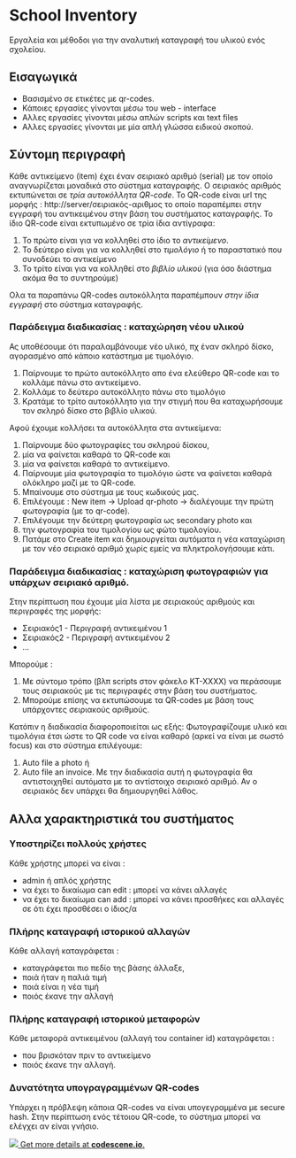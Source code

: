 # School Inventory

Εργαλεία και μέθοδοι για την αναλυτική καταγραφή του υλικού ενός σχολείου.

## Εισαγωγικά

* Βασισμένο σε ετικέτες με qr-codes.
* Κάποιες εργασίες γίνονται μέσω του web - interface
* Αλλες εργασίες γίνονται μέσω απλών scripts και text files
* Αλλες εργασίες γίνονται με μία απλή γλώσσα ειδικού σκοπού.

## Σύντομη περιγραφή

Κάθε αντικείμενο (item) έχει έναν σειριακό αριθμό (serial) με τον οποίο αναγνωρίζεται μοναδικά στο σύστημα καταγραφής.
Ο σειριακός αριθμός εκτυπώνεται σε *_τρία_ αυτοκόλλητα QR-code*.
Το QR-code είναι url της μορφής : http://server/σειριακός-αριθμος το οποίο παραπέμπει στην εγγραφή του αντικειμένου
στην βάση του συστήματος καταγραφής.
Το ίδιο QR-code είναι εκτυπωμένο σε τρία ίδια αντίγραφα:
1. Το πρώτο είναι για να κολληθεί στο ίδιο το _αντικείμενο_.
2. Το δεύτερο είναι για να κολληθεί στο _τιμολόγιο_ ή το παραστατικό που συνοδεύει το αντικείμενο
3. Το τρίτο είναι για να κολληθεί στο _βιβλίο υλικού_ (για όσο διάστημα ακόμα θα το συντηρούμε)

Ολα τα παραπάνω QR-codes αυτοκόλλητα παραπέμπουν *στην ίδια εγγραφή* στο σύστημα καταγραφής. 

### Παράδειγμα διαδικασίας : καταχώρηση νέου υλικού

Ας υποθέσουμε ότι παραλαμβάνουμε νέο υλικό, πχ έναν σκληρό δίσκο, αγορασμένο από κάποιο κατάστημα με τιμολόγιο.

1. Παίρνουμε το πρώτο αυτοκόλλητο απο ένα ελεύθερο QR-code και το κολλάμε πάνω στο αντικείμενο.
2. Κολλάμε το δεύτερο αυτοκόλλητο πάνω στο τιμολόγιο 
3. Κρατάμε το τρίτο αυτοκόλλητο για την στιγμή που θα καταχωρήσουμε τον σκληρό δίσκο στο βιβλίο υλικού.

Αφού έχουμε κολλήσει τα αυτοκόλλητα στα αντικείμενα:

1. Παίρνουμε δύο φωτογραφίες του σκληρού δίσκου, 
  1. μία να φαίνεται καθαρά το QR-code και 
  2. μία να φαίνεται καθαρά το αντικείμενο.
2. Παίρνουμε μία φωτογραφία το τιμολόγιο ώστε να φαίνεται καθαρά ολόκληρο μαζί με το QR-code.
3. Μπαίνουμε στο σύστημα με τους κωδικούς μας.
4. Επιλέγουμε : New item -> Upload qr-photo -> διαλέγουμε την πρώτη φωτογραφία (με το qr-code).
5. Επιλέγουμε την δεύτερη φωτογραφία ως secondary photo και
6. την φωτογραφία του τιμολογίου ως  φώτο τιμολογίου.
5. Πατάμε στο Create item και δημιουργείται αυτόματα η νέα καταχώριση με τον νέο σειριακό αριθμό χωρίς εμείς να πληκτρολογήσουμε κάτι.

### Παράδειγμα διαδικασίας : καταχώριση φωτογραφιών για υπάρχων σειριακό αριθμό.

Στην περίπτωση που έχουμε μία λίστα με σειριακούς αριθμούς και περιγραφές της μορφής:
* Σειριακός1  - Περιγραφή αντικειμένου 1
* Σειριακός2  - Περιγραφή αντικειμένου 2 
* ...

Μπορούμε :
1. Με σύντομο τρόπο (βλπ scripts στον φάκελο KT-XXXX) να περάσουμε τους σειριακούς με τις περιγραφές στην βάση του συστήματος.
2. Μπορούμε επίσης να εκτυπώσουμε τα QR-codes με βάση τους υπάρχοντες σειριακούς αριθμούς.

Κατόπιν η διαδικασία διαφοροποιείται ως εξής:
Φωτογραφίζουμε υλικό και τιμολόγια έτσι ώστε το QR code να είναι καθαρό (αρκεί να είναι με σωστό focus) και στο σύστημα επιλέγουμε:
1. Auto file a photo ή
2. Auto file an invoice.
Με την διαδικασία αυτή η φωτογραφία θα αντιστοιχηθεί αυτόματα με το αντίστοιχο σειριακό αριθμό. Αν ο σειριακός δεν υπάρχει θα δημιουργηθεί λάθος.

## Αλλα χαρακτηριστικά του συστήματος

### Υποστηρίζει πολλούς χρήστες
Κάθε χρήστης μπορεί να είναι :
* admin ή απλός χρήστης
* να έχει το δικαίωμα can edit : μπορεί να κάνει αλλαγές
* να έχει το δικαίωμα can add  : μπορεί να κάνει προσθήκες και αλλαγές σε ότι έχει προσθέσει ο ίδιος/α

### Πλήρης καταγραφή ιστορικού αλλαγών

Κάθε αλλαγή καταγράφεται :
* καταγράφεται πιο πεδίο της βάσης άλλαξε,
* ποιά ήταν η παλιά τιμή
* ποιά είναι η νέα τιμή
* ποιός έκανε την αλλαγή

### Πλήρης καταγραφή ιστορικού μεταφορών

Κάθε μεταφορά αντικειμένου (αλλαγή του container id) καταγράφεται :
* που βρισκόταν πριν το αντικείμενο
* ποιός έκανε την αλλαγή.

### Δυνατότητα υπογραγραμμένων QR-codes 

Υπάρχει η πρόβλεψη κάποια QR-codes να είναι υπογεγραμμένα με secure hash. Στην περίπτωση ενός τέτοιου QR-code, το σύστημα μπορεί να ελέγχει αν είναι γνήσιο.





[![](https://codescene.io/projects/1479/status.svg) Get more details at **codescene.io**.](https://codescene.io/projects/1479/jobs/latest-successful/results)
